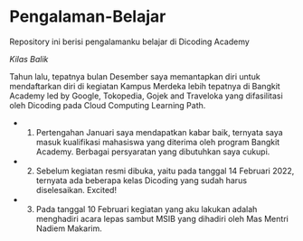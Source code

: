 # Pengalaman-Belajar
Repository ini berisi pengalamanku belajar di Dicoding Academy

*Kilas Balik*

Tahun lalu, tepatnya bulan Desember saya memantapkan diri untuk mendaftarkan diri di kegiatan Kampus Merdeka lebih tepatnya di Bangkit Academy led by Google, Tokopedia, Gojek and Traveloka yang difasilitasi oleh Dicoding pada Cloud Computing Learning Path.
- 1. Pertengahan Januari saya mendapatkan kabar baik, ternyata saya masuk kualifikasi mahasiswa yang diterima oleh program Bangkit Academy. Berbagai persyaratan yang dibutuhkan saya cukupi.
- 2. Sebelum kegiatan resmi dibuka, yaitu pada tanggal 14 Februari 2022, ternyata ada beberapa kelas Dicoding yang sudah harus diselesaikan. Excited!
- 3. Pada tanggal 10 Februari kegiatan yang aku lakukan adalah menghadiri acara lepas sambut MSIB yang dihadiri oleh Mas Mentri Nadiem Makarim. 
